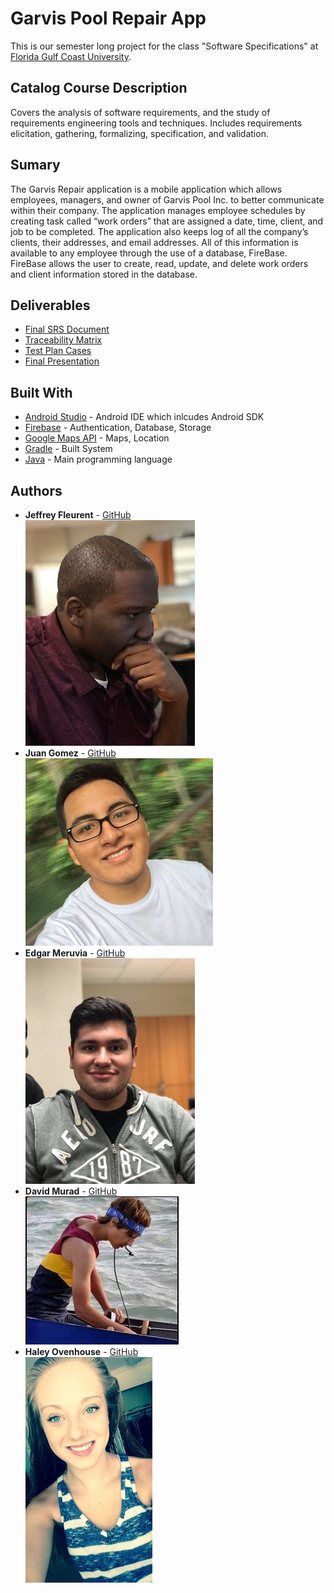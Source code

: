 # Garvis Pool Repair App
This is our semester long project for the class "Software Specifications" at [Florida Gulf Coast University](https://www.fgcu.edu/).
## Catalog Course Description
Covers the analysis of software requirements, and the study of requirements engineering tools and
techniques. Includes requirements elicitation, gathering, formalizing, specification, and validation.
## Sumary
The Garvis Repair application is a mobile application which allows employees, managers, and owner of Garvis Pool Inc. to better communicate within their company. The application manages employee schedules by creating task called “work orders” that are assigned a date, time, client, and job to be completed. The application also keeps log of all the company’s clients, their addresses, and email addresses. All of this information is available to any employee through the use of a database, FireBase. FireBase allows the user to create, read, update, and delete work orders and client information stored in the database.
## Deliverables
* [Final SRS Document](https://github.com/emeruvia/Garvis-Pool-Repair-App/blob/master/Final%20Deliverables/Tuesday%20Team1%20SRS%20Final%20.docx?raw=true)
* [Traceability Matrix](https://github.com/emeruvia/Garvis-Pool-Repair-App/blob/master/Final%20Deliverables/Tuesday%20Team1%20Traceability%20Matrix.xlsx?raw=true)
* [Test Plan Cases](https://github.com/emeruvia/Garvis-Pool-Repair-App/blob/master/Final%20Deliverables/Test%20Plan%20Cases.docx?raw=true)
* [Final Presentation](https://github.com/emeruvia/Garvis-Pool-Repair-App/blob/master/Final%20Deliverables/FinalPresentation-4.pptx?raw=true)
## Built With
* [Android Studio](https://developer.android.com/studio/index.html) - Android IDE which inlcudes Android SDK
* [Firebase](https://firebase.google.com/) - Authentication, Database, Storage
* [Google Maps API](https://developers.google.com/maps/) - Maps, Location
* [Gradle](https://gradle.org/) - Built System
* [Java](https://www.oracle.com/java/index.html) - Main programming language
## Authors
* **Jeffrey Fleurent** - [GitHub](https://github.com/jfleurent)<br/>
![jeffrey](https://github.com/emeruvia/Garvis-Pool-Repair-App/blob/master/pictures/Jeffrey.jpg)
* **Juan Gomez** - [GitHub](https://github.com/Jgomez95)<br/>
![juan](https://github.com/emeruvia/Garvis-Pool-Repair-App/blob/master/pictures/juan.jpg)
* **Edgar Meruvia** - [GitHub](https://github.com/emeruvia)<br/>
![edgar](https://github.com/emeruvia/Garvis-Pool-Repair-App/blob/master/pictures/edgar.jpg)
* **David Murad** - [GitHub](https://github.com/Ember778)<br/>
![david](https://github.com/emeruvia/Garvis-Pool-Repair-App/blob/master/pictures/david.JPG)
* **Haley Ovenhouse** - [GitHub](https://github.com/HaleyOvenhouse)<br/>
![haley](https://github.com/emeruvia/Garvis-Pool-Repair-App/blob/master/pictures/haley.jpg)
